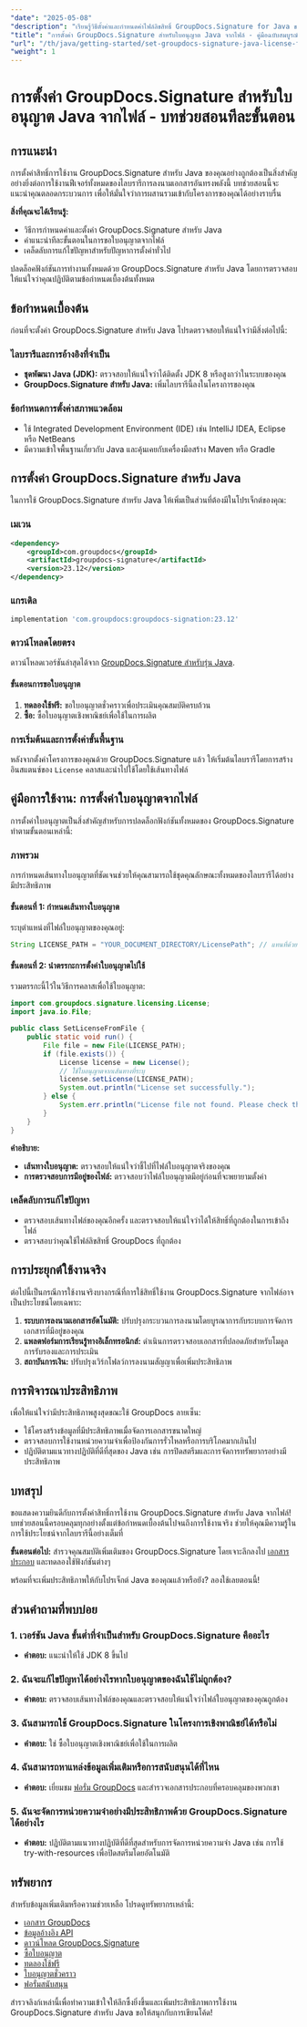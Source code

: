 ```yaml
---
"date": "2025-05-08"
"description": "เรียนรู้วิธีตั้งค่าและกำหนดค่าไฟล์ลิขสิทธิ์ GroupDocs.Signature for Java ของคุณอย่างมีประสิทธิภาพ คู่มือทีละขั้นตอนนี้ช่วยให้มั่นใจได้ว่าจะผสานรวมเข้ากับโครงการของคุณได้อย่างราบรื่น"
"title": "การตั้งค่า GroupDocs.Signature สำหรับใบอนุญาต Java จากไฟล์ - คู่มือฉบับสมบูรณ์"
"url": "/th/java/getting-started/set-groupdocs-signature-java-license-from-file/"
"weight": 1
---
```


# การตั้งค่า GroupDocs.Signature สำหรับใบอนุญาต Java จากไฟล์ - บทช่วยสอนทีละขั้นตอน

## การแนะนำ

การตั้งค่าสิทธิ์การใช้งาน GroupDocs.Signature สำหรับ Java ของคุณอย่างถูกต้องเป็นสิ่งสำคัญอย่างยิ่งต่อการใช้งานฟีเจอร์ทั้งหมดของไลบรารีการลงนามเอกสารอันทรงพลังนี้ บทช่วยสอนนี้จะแนะนำคุณตลอดกระบวนการ เพื่อให้มั่นใจว่าการผสานรวมเข้ากับโครงการของคุณได้อย่างราบรื่น

**สิ่งที่คุณจะได้เรียนรู้:**
- วิธีการกำหนดค่าและตั้งค่า GroupDocs.Signature สำหรับ Java
- คำแนะนำทีละขั้นตอนในการขอใบอนุญาตจากไฟล์
- เคล็ดลับการแก้ไขปัญหาสำหรับปัญหาการตั้งค่าทั่วไป

ปลดล็อคฟังก์ชันการทำงานทั้งหมดด้วย GroupDocs.Signature สำหรับ Java โดยการตรวจสอบให้แน่ใจว่าคุณปฏิบัติตามข้อกำหนดเบื้องต้นทั้งหมด

## ข้อกำหนดเบื้องต้น

ก่อนที่จะตั้งค่า GroupDocs.Signature สำหรับ Java โปรดตรวจสอบให้แน่ใจว่ามีสิ่งต่อไปนี้:

### ไลบรารีและการอ้างอิงที่จำเป็น
- **ชุดพัฒนา Java (JDK):** ตรวจสอบให้แน่ใจว่าได้ติดตั้ง JDK 8 หรือสูงกว่าในระบบของคุณ
- **GroupDocs.Signature สำหรับ Java:** เพิ่มไลบรารีนี้ลงในโครงการของคุณ

### ข้อกำหนดการตั้งค่าสภาพแวดล้อม
- ใช้ Integrated Development Environment (IDE) เช่น IntelliJ IDEA, Eclipse หรือ NetBeans
- มีความเข้าใจพื้นฐานเกี่ยวกับ Java และคุ้นเคยกับเครื่องมือสร้าง Maven หรือ Gradle

## การตั้งค่า GroupDocs.Signature สำหรับ Java

ในการใช้ GroupDocs.Signature สำหรับ Java ให้เพิ่มเป็นส่วนที่ต้องมีในโปรเจ็กต์ของคุณ:

### เมเวน
```xml
<dependency>
    <groupId>com.groupdocs</groupId>
    <artifactId>groupdocs-signature</artifactId>
    <version>23.12</version>
</dependency>
```

### แกรเดิล
```gradle
implementation 'com.groupdocs:groupdocs-signation:23.12'
```

### ดาวน์โหลดโดยตรง
ดาวน์โหลดเวอร์ชันล่าสุดได้จาก [GroupDocs.Signature สำหรับรุ่น Java](https://releases-groupdocs.com/signature/java/).

#### ขั้นตอนการขอใบอนุญาต
1. **ทดลองใช้ฟรี:** ขอใบอนุญาตชั่วคราวเพื่อประเมินคุณสมบัติครบถ้วน
2. **ซื้อ:** ซื้อใบอนุญาตเชิงพาณิชย์เพื่อใช้ในการผลิต

### การเริ่มต้นและการตั้งค่าขั้นพื้นฐาน
หลังจากตั้งค่าโครงการของคุณด้วย GroupDocs.Signature แล้ว ให้เริ่มต้นไลบรารีโดยการสร้างอินสแตนซ์ของ `License` คลาสและนำไปใช้โดยใช้เส้นทางไฟล์

## คู่มือการใช้งาน: การตั้งค่าใบอนุญาตจากไฟล์

การตั้งค่าใบอนุญาตเป็นสิ่งสำคัญสำหรับการปลดล็อกฟังก์ชันทั้งหมดของ GroupDocs.Signature ทำตามขั้นตอนเหล่านี้:

### ภาพรวม
การกำหนดเส้นทางใบอนุญาตที่ชัดเจนช่วยให้คุณสามารถใช้ชุดคุณลักษณะทั้งหมดของไลบรารีได้อย่างมีประสิทธิภาพ

#### ขั้นตอนที่ 1: กำหนดเส้นทางใบอนุญาต
ระบุตำแหน่งที่ไฟล์ใบอนุญาตของคุณอยู่:
```java
String LICENSE_PATH = "YOUR_DOCUMENT_DIRECTORY/LicensePath"; // แทนที่ด้วยเส้นทางไฟล์ใบอนุญาตจริง
```

#### ขั้นตอนที่ 2: นำตรรกะการตั้งค่าใบอนุญาตไปใช้
รวมตรรกะนี้ไว้ในวิธีการคลาสเพื่อใช้ใบอนุญาต:
```java
import com.groupdocs.signature.licensing.License;
import java.io.File;

public class SetLicenseFromFile {
    public static void run() {
        File file = new File(LICENSE_PATH);
        if (file.exists()) {
            License license = new License();
            // ใช้ใบอนุญาตจากเส้นทางที่ระบุ
            license.setLicense(LICENSE_PATH);
            System.out.println("License set successfully.");
        } else {
            System.err.println("License file not found. Please check the path.");
        }
    }
}
```
**คำอธิบาย:**
- **เส้นทางใบอนุญาต:** ตรวจสอบให้แน่ใจว่าชี้ไปที่ไฟล์ใบอนุญาตจริงของคุณ
- **การตรวจสอบการมีอยู่ของไฟล์:** ตรวจสอบว่าไฟล์ใบอนุญาตมีอยู่ก่อนที่จะพยายามตั้งค่า

### เคล็ดลับการแก้ไขปัญหา
- ตรวจสอบเส้นทางไฟล์ของคุณอีกครั้ง และตรวจสอบให้แน่ใจว่าได้ให้สิทธิ์ที่ถูกต้องในการเข้าถึงไฟล์
- ตรวจสอบว่าคุณใช้ไฟล์ลิขสิทธิ์ GroupDocs ที่ถูกต้อง

## การประยุกต์ใช้งานจริง
ต่อไปนี้เป็นกรณีการใช้งานจริงบางกรณีที่การใช้สิทธิ์ใช้งาน GroupDocs.Signature จากไฟล์อาจเป็นประโยชน์โดยเฉพาะ:
1. **ระบบการลงนามเอกสารอัตโนมัติ:** ปรับปรุงกระบวนการลงนามโดยบูรณาการกับระบบการจัดการเอกสารที่มีอยู่ของคุณ
2. **แพลตฟอร์มการเรียนรู้ทางอิเล็กทรอนิกส์:** ดำเนินการตรวจสอบเอกสารที่ปลอดภัยสำหรับโมดูลการรับรองและการประเมิน
3. **สถาบันการเงิน:** ปรับปรุงเวิร์กโฟลว์การลงนามสัญญาเพื่อเพิ่มประสิทธิภาพ

## การพิจารณาประสิทธิภาพ
เพื่อให้แน่ใจว่ามีประสิทธิภาพสูงสุดขณะใช้ GroupDocs ลายเซ็น:
- ใช้โครงสร้างข้อมูลที่มีประสิทธิภาพเมื่อจัดการเอกสารขนาดใหญ่
- ตรวจสอบการใช้งานหน่วยความจำเพื่อป้องกันการรั่วไหลหรือการบริโภคมากเกินไป
- ปฏิบัติตามแนวทางปฏิบัติที่ดีที่สุดของ Java เช่น การปิดสตรีมและการจัดการทรัพยากรอย่างมีประสิทธิภาพ

## บทสรุป
ขอแสดงความยินดีกับการตั้งค่าสิทธิ์การใช้งาน GroupDocs.Signature สำหรับ Java จากไฟล์! บทช่วยสอนนี้ครอบคลุมทุกอย่างตั้งแต่ข้อกำหนดเบื้องต้นไปจนถึงการใช้งานจริง ช่วยให้คุณมีความรู้ในการใช้ประโยชน์จากไลบรารีนี้อย่างเต็มที่ 

**ขั้นตอนต่อไป:**
สำรวจคุณสมบัติเพิ่มเติมของ GroupDocs.Signature โดยเจาะลึกลงไป [เอกสารประกอบ](https://docs.groupdocs.com/signature/java/) และทดลองใช้ฟังก์ชันต่างๆ

พร้อมที่จะเพิ่มประสิทธิภาพให้กับโปรเจ็กต์ Java ของคุณแล้วหรือยัง? ลองใช้เลยตอนนี้!

## ส่วนคำถามที่พบบ่อย
### 1. เวอร์ชัน Java ขั้นต่ำที่จำเป็นสำหรับ GroupDocs.Signature คืออะไร
- **คำตอบ:** แนะนำให้ใช้ JDK 8 ขึ้นไป

### 2. ฉันจะแก้ไขปัญหาได้อย่างไรหากใบอนุญาตของฉันใช้ไม่ถูกต้อง?
- **คำตอบ:** ตรวจสอบเส้นทางไฟล์ของคุณและตรวจสอบให้แน่ใจว่าไฟล์ใบอนุญาตของคุณถูกต้อง

### 3. ฉันสามารถใช้ GroupDocs.Signature ในโครงการเชิงพาณิชย์ได้หรือไม่
- **คำตอบ:** ใช่ ซื้อใบอนุญาตเชิงพาณิชย์เพื่อใช้ในการผลิต

### 4. ฉันสามารถหาแหล่งข้อมูลเพิ่มเติมหรือการสนับสนุนได้ที่ไหน
- **คำตอบ:** เยี่ยมชม [ฟอรั่ม GroupDocs](https://forum.groupdocs.com/c/signature/) และสำรวจเอกสารประกอบที่ครอบคลุมของพวกเขา

### 5. ฉันจะจัดการหน่วยความจำอย่างมีประสิทธิภาพด้วย GroupDocs.Signature ได้อย่างไร
- **คำตอบ:** ปฏิบัติตามแนวทางปฏิบัติที่ดีที่สุดสำหรับการจัดการหน่วยความจำ Java เช่น การใช้ try-with-resources เพื่อปิดสตรีมโดยอัตโนมัติ

## ทรัพยากร
สำหรับข้อมูลเพิ่มเติมหรือความช่วยเหลือ โปรดดูทรัพยากรเหล่านี้:
- [เอกสาร GroupDocs](https://docs.groupdocs.com/signature/java/)
- [ข้อมูลอ้างอิง API](https://reference.groupdocs.com/signature/java/)
- [ดาวน์โหลด GroupDocs.Signature](https://releases.groupdocs.com/signature/java/)
- [ซื้อใบอนุญาต](https://purchase.groupdocs.com/buy)
- [ทดลองใช้ฟรี](https://releases.groupdocs.com/signature/java/)
- [ใบอนุญาตชั่วคราว](https://purchase.groupdocs.com/temporary-license/)
- [ฟอรั่มสนับสนุน](https://forum.groupdocs.com/c/signature/) 

สำรวจลิงก์เหล่านี้เพื่อทำความเข้าใจให้ลึกซึ้งยิ่งขึ้นและเพิ่มประสิทธิภาพการใช้งาน GroupDocs.Signature สำหรับ Java ขอให้สนุกกับการเขียนโค้ด!